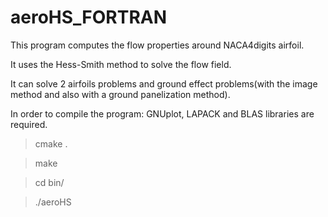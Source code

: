 # aeroHS_FORTRAN
This program computes the flow properties around NACA4digits airfoil. 

It uses the Hess-Smith method to solve the flow field. 

It can solve 2 airfoils problems and ground effect problems(with the image method and also with a ground panelization method). 

In order to compile the program: GNUplot, LAPACK and BLAS libraries are required. 

> cmake .

> make 

> cd bin/

> ./aeroHS
